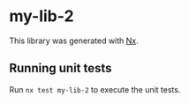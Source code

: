 # my-lib-2

This library was generated with [Nx](https://nx.dev).

## Running unit tests

Run `nx test my-lib-2` to execute the unit tests.
